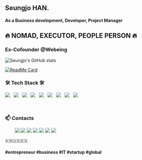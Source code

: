## Seungjo HAN.
#### As a Business development, Developer, Project Manager
## 🔥 NOMAD, EXECUTOR, PEOPLE PERSON 🔥

### Ex-Cofounder @Webeing
<!-- ### (Coming Soon)Preparing New Startup
 -->

<!--
**seungjohan/seungjohan** is a ✨ _special_ ✨ repository because its `README.md` (this file) appears on your GitHub profile.

Here are some ideas to get you started:

- 🔭 I’m currently working on ...
- 🌱 I’m currently learning ...
- 👯 I’m looking to collaborate on ...
- 🤔 I’m looking for help with ...
- 💬 Ask me about ...
- 📫 How to reach me: ...
- 😄 Pronouns: ...
- ⚡ Fun fact: ...
-->

![Seungjo's GitHub stats](https://github-readme-stats.vercel.app/api?username=seungjohan&show_icons=true&theme=vue-dark)

[![ReadMe Card](https://github-readme-stats.vercel.app/api/pin/?username=seungjohan&repo=webeingfruits&theme=dracula)](https://github.com/seungjohan/webeingfruits)


<!-- Tech Stack -->
<h3 align="left"><b>🛠 Tech Stack 🛠</b></h3>
<p align="left">
<img src="https://img.shields.io/badge/HTML5-E34F26?style=flat-square&logo=HTML5&logoColor=white"/></a> &nbsp
<img src="https://img.shields.io/badge/CSS3-1572B6?style=flat-square&logo=CSS3&logoColor=white"/></a> &nbsp
<img src="https://img.shields.io/badge/JavaScript-F7DF1E?style=flat-square&logo=JavaScript&logoColor=white"/></a> &nbsp
<img src="https://img.shields.io/badge/Django-092E20?style=flat-square&logo=Django&logoColor=white"/></a> &nbsp
<img src="https://img.shields.io/badge/Node.js-339933?style=flat-square&logo=Node.js&logoColor=white"/></a> &nbsp
<!-- <img src="https://img.shields.io/badge/Android-3DDC84?style=flat-square&logo=Android&logoColor=white"/></a> &nbsp -->
<img src="https://img.shields.io/badge/MongoDB-47A248?style=flat-square&logo=MongoDB&logoColor=white"/></a> &nbsp
<img src="https://img.shields.io/badge/Postman-FF6C37?style=flat-square&logo=Postman&logoColor=white"/></a> &nbsp
<img src="https://img.shields.io/badge/MySQL-4479A1?style=flat-square&logo=MySQL&logoColor=white"/></a> &nbsp 
<!-- <img src="https://img.shields.io/badge/c++-00599C?style=flat-square&logo=c%2B%2B&logoColor=white"/></a> &nbsp  -->
<img src="https://img.shields.io/badge/Amazon AWS-232F3E?style=flat-square&logo=Amazon%20AWS&logoColor=white"/></a> &nbsp </p>

</br>

<!-- Contract -->

### 📫 Contacts

<p>
   &nbsp; &nbsp; &nbsp; &nbsp;
<!--  Gmail   -->
<a href="mailto:seungjohan.kr@gmail.com?"><img src="https://img.shields.io/badge/Gmail-EA4335?style=flat-square&logo=Gmail&logoColor=white&link=(mailto:seunjohan.kr@gmail.com?subject=Hi%SeungJo,%reaching%out%to%you%from%Github!)"></a>
<!--  Linkedin   -->
<a href="https://www.linkedin.com/in/seungjohan/"><img src="https://img.shields.io/badge/LinkedIn-0A66C2?style=flat-square&logo=LinkedIn&logoColor=white&link=https://www.linkedin.com/in/seungjohan/"></a> 
<!--  Medium   -->
<a href="https://hanseungjo.medium.com/"><img src="https://img.shields.io/badge/Medium-000000?style=flat-square&logo=Medium&logoColor=white&link=https://hanseungjo.medium.com/"></a>
<!--  Brunch   -->
<a href="https://brunch.co.kr/@hanseungjo/"><img src="https://img.shields.io/badge/Kakao-FFCD00?style=flat-square&logo=Kakao&logoColor=white&link=https://brunch.co.kr/@hanseungjo/"></a>   
<!--  NaverBlog   -->
<a href="https://blog.naver.com/tmdwh7275/"><img src="https://img.shields.io/badge/Naver-03C75A?style=flat-square&logo=Naver&logoColor=white&link=https://blog.naver.com/tmdwh7275/"></a>
<!--  Facebook   -->
<a href="https://www.facebook.com/seungjohan1012"><img src="https://img.shields.io/badge/-Facebook-1877f2?style=flat-square&logo=facebook&logoColor=white&link=https://www.facebook.com/seungjohan1012"></a>
<!--  Instagram   -->
<a href="https://www.instagram.com/1012inthemirror/"><img src="https://img.shields.io/badge/Instagram-E4405F?style=flat-square&logo=Instagram&logoColor=white&link=https://www.instagram.com/1012inthemirror/"></a>

</p>



🇰🇷🇺🇸🇪🇸


#### #entrepreneur #business #IT #startup #global
